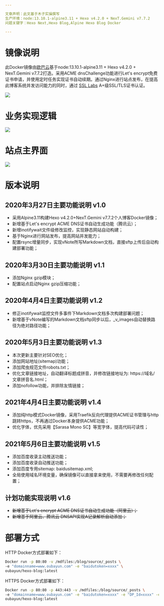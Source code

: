 ```yaml
---

文章声明：此文基于木子实操撰写  
生产环境：node:13.10.1-alpine3.11 + Hexo v4.2.0 + NexT.Gemini v7.7.2  
问题关键字：Hexo Next,Hexo Blog,Alpine Hexo Blog Docker

---
```


# 镜像说明
此Docker镜像由[欧巴云](https://www.oubayun.com)基于node:13.10.1-alpine3.11 + Hexo v4.2.0 + NexT.Gemini v7.7.2打造。采用ACME dnsChallenge功能进行Let's encrypt免费证书申请，并使用定时任务实现证书自动续期。通过Nginx进行站点发布，在提高此博客系统并发访问能力的同时，通过 [SSL Labs](https://www.ssllabs.com/) A+级SSL/TLS证书认证。

![](https://oubayun.gitee.io/blogimage/_v_images/20200401162824748_1757398107.png)

# 业务实现逻辑
![](https://oubayun.gitee.io/blogimage/_v_images/20200401162243616_1850925931.png)

# 站点主界面
![](https://oubayun.gitee.io/blogimage/_v_images/20200401162243616_1850925932.png)

# 版本说明
## 2020年3月27日主要功能说明 v1.0
* 采用Alpine3.11构建Hexo v4.2.0+NexT.Gemini v7.7.2个人博客Docker镜像；
* 新增基于Let's encrypt ACME DNS证书自动生成功能（腾讯云）；
* 新增inotifywait文件级修改监控，实现静态网站自动构建；
* 基于Nginx进行网站发布，提高网站并发能力；
* 配置rsync增量同步，实现vNote所写Markdown文档，直接sftp上传后自动构建部署功能；

## 2020年3月30日主要功能说明 v1.1
* 添加Nginx gzip模块；
* 配置站点启动Nginx gzip压缩功能；

## 2020年4月4日主要功能说明 v1.2
* 修正inotifywait监控文件多事件下Markdown文档多次构建部署问题；
* 新增基于vNote编写的Markdown文档sftp同步以后，\_v\_images自动替换路径为绝对路径功能；

## 2020年5月3日主要功能说明 v1.3
* 本次更新主要针对SEO优化；
* 添加网站地址(sitemap)功能；
* 添加爬虫规范文件robots.txt；
* 优化文章链接地址，自动翻译标题成拼音，并修改链接地址为: https://域名/文章拼音名.html；
* 添加nofollow功能，并排除友情链接；

## 2021年4月4日主要功能说明 v1.4
* 添加纯http模式Docker镜像，采用Traefik反向代理提供ACME证书管理与http跳转https，不再通过Docker本身提供ACME功能；
* 优化字体，优先采用【Sarasa Mono SC】等宽字体，提高代码可读性；

## 2021年5月6日主要功能说明 v1.5
* 添加百度收录主动推送功能；
* 添加百度收录自动推送功能；
* 添加百度专用sitemap: baidusitemap.xml;
* 全局使用域名环境变量，确保镜像可以直接拿来使用，不需要再修改任何配置；

## 计划功能实现说明 v1.6
* ~~新增基于Let's encrypt ACME DNS证书自动生成功能（阿里云）；~~
* ~~新增基于阿里云、腾讯云 DNSAPI实现A记录解析自动添加；~~

# 部署方式
HTTP Docker方式部署如下：
```bash
Docker run -p 80:80 -v /mdfiles:/blog/source/_posts \
-e "domainname=www.oubayun.com" -e "baidutoken=xxxx" \
oubayun/hexo-blog:latest
```

HTTPS Docker方式部署如下：
```bash
Docker run -p 80:80 -p 443:443 -v /mdfiles:/blog/source/_posts \
-e "domainname=www.oubayun.com" -e "baidutoken=xxxx" -e "DP_Id=xxxx" -e "DP_Key=xxxx" \
oubayun/hexo-blog:latest
```